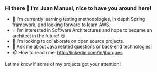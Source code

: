 ### Hi there 👋 I'm Juan Manuel, nice to have you around here!

- 🌱 I’m currently learning testing methodologies, in depth Spring framework, and looking forward to learn AWS.
- :bulb: I'm interested in Software Architectures and hope to became an architect in the future! :smirk:
- 👯 I’m looking to collaborate on open source projects.
- 💬 Ask me about Java related questions or back-end technologies!
- 📫 How to reach me: http://linkedin.com/in/jburgues

Let me know if some of my projects got your attention! 



